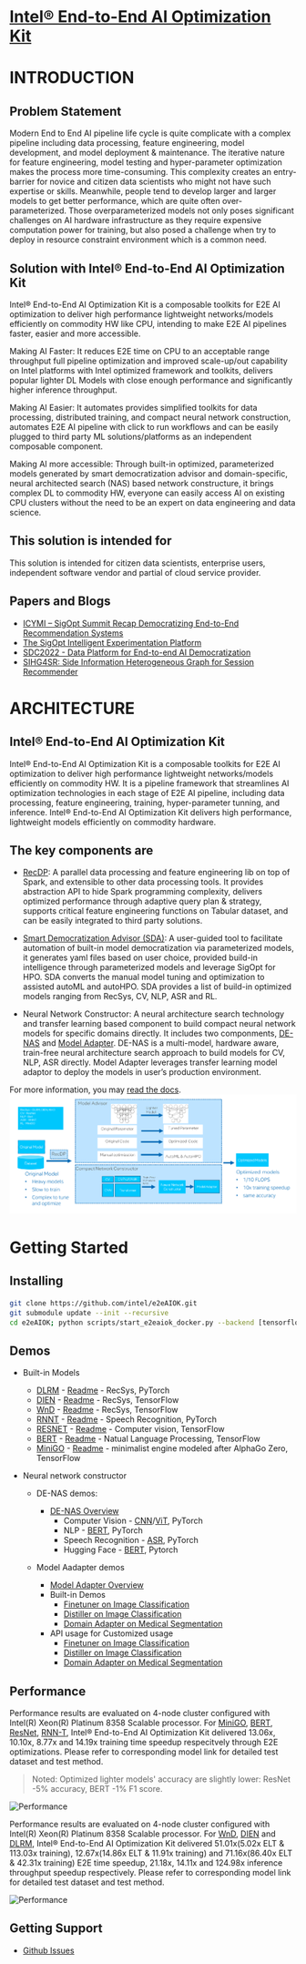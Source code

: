 # [Intel® End-to-End AI Optimization Kit](https://github.com/intel/e2eAIOK)

# INTRODUCTION

## Problem Statement

Modern End to End AI pipeline life cycle is quite complicate with a complex pipeline including data processing, feature engineering, model development, and model deployment & maintenance. The iterative nature for feature engineering, model testing and hyper-parameter optimization makes the process more time-consuming. This complexity creates an entry-barrier for novice and citizen data scientists who might not have such expertise or skills.  Meanwhile, people tend to develop larger and larger models to get better performance, which are quite often over-parameterized.  Those overparameterized models not only poses significant challenges on AI hardware infrastructure as they require expensive computation power for training, but also posed a challenge when try to deploy in resource constraint environment which is a common need.

## Solution with Intel® End-to-End AI Optimization Kit

Intel® End-to-End AI Optimization Kit is a composable toolkits for E2E AI optimization to deliver high performance lightweight networks/models efficiently on commodity HW like CPU, intending to make E2E AI pipelines faster, easier and more accessible.

Making AI Faster: It reduces E2E time on CPU to an acceptable range throughput full pipeline optimization and improved scale-up/out capability on Intel platforms with Intel optimized framework and toolkits, delivers popular lighter DL Models with close enough performance and significantly higher inference throughput.

Making AI Easier: It automates provides simplified toolkits for data processing, distributed training, and compact neural network construction, automates E2E AI pipeline with click to run workflows and can be easily plugged to third party ML solutions/platforms as an independent composable component.

Making AI more accessible:  Through built-in optimized, parameterized models generated by smart democratization advisor and domain-specific, neural architected search (NAS) based network constructure, it brings complex DL to commodity HW, everyone can easily access AI on existing CPU clusters without the need to be an expert on data engineering and data science.

## This solution is intended for

This solution is intended for citizen data scientists, enterprise users, independent software vendor and partial of cloud service provider.

## Papers and Blogs

* [ICYMI – SigOpt Summit Recap Democratizing End-to-End Recommendation Systems](https://sigopt.com/blog/icymi-sigopt-summit-recap-democratizing-end-to-end-recommendation-systems-with-jian-zhang/)
* [The SigOpt Intelligent Experimentation Platform](https://www.intel.com/content/www/us/en/developer/articles/technical/sigopt-intelligent-experimentation-platform.html#gs.gz2ls6)
* [SDC2022 - Data Platform for End-to-end AI Democratization](https://storagedeveloper.org/events/sdc-2022/agenda/session/326)
* [SIHG4SR: Side Information Heterogeneous Graph for Session Recommender](https://dl.acm.org/doi/abs/10.1145/3556702.3556852)

# ARCHITECTURE

## Intel® End-to-End AI Optimization Kit

Intel® End-to-End AI Optimization Kit is a composable toolkits for E2E AI optimization to deliver high performance lightweight networks/models efficiently on commodity HW. It is a pipeline framework that streamlines AI optimization technologies in each stage of E2E AI pipeline, including data processing, feature engineering, training, hyper-parameter tunning, and inference. Intel® End-to-End AI Optimization Kit delivers high performance, lightweight models efficiently on commodity hardware.

## The key components are

* [RecDP](RecDP/README.md):  A parallel data processing and feature engineering lib on top of Spark, and extensible to other data processing tools. It provides abstraction API to hide Spark programming complexity, delivers optimized performance through adaptive query plan & strategy, supports critical feature engineering functions on Tabular dataset, and can be easily integrated to third party solutions.  

* [Smart Democratization Advisor (SDA)](e2eAIOK/SDA/README.md): A user-guided tool to facilitate automation of built-in model democratization via parameterized models, it generates yaml files based on user choice, provided build-in intelligence through parameterized models and leverage SigOpt for HPO. SDA converts the manual model tuning and optimization to assisted autoML and autoHPO. SDA provides a list of build-in optimized models ranging from RecSys, CV, NLP, ASR and RL.

* Neural Network Constructor: A neural architecture search technology and transfer learning based component to build compact neural network models for specific domains directly. It includes two componments, [DE-NAS](e2eAIOK/DeNas/README.md) and [Model Adapter](e2eAIOK/ModelAdapter/README.md). DE-NAS is a multi-model, hardware aware, train-free neural architecture search approach to build models for CV, NLP, ASR directly. Model Adapter leverages transfer learning model adaptor to deploy the models in user’s production environment.

For more information, you may [read the docs](https://github.com/intel/e2eAIOK).
![Architecture](./docs/source/aiok_workflow.png)

# Getting Started

## Installing

``` bash
git clone https://github.com/intel/e2eAIOK.git
git submodule update --init --recursive
cd e2eAIOK; python scripts/start_e2eaiok_docker.py --backend [tensorflow, pytorch, pytorch112] --dataset_path ../ --workers host1, host2, host3, host4 --proxy "http://addr:ip"
```

## Demos

* Built-in Models
  * [DLRM](demo/builtin/dlrm/DLRM_DEMO.ipynb) - [Readme](modelzoo/dlrm/README.md) - RecSys, PyTorch
  * [DIEN](demo/builtin/dien/DIEN_DEMO.ipynb) - [Readme](modelzoo/dien/README.md) - RecSys, TensorFlow
  * [WnD](demo/builtin/wnd/WND_DEMO.ipynb) - [Readme](modelzoo/WnD/README.md) - RecSys, TensorFlow
  * [RNNT](demo/builtin/rnnt/RNNT_DEMO.ipynb) - [Readme](modelzoo/rnnt/README.md) - Speech Recognition, PyTorch
  * [RESNET](demo/builtin/resnet/RESNET_DEMO.ipynb) - [Readme](modelzoo/resnet/README.md) - Computer vision, TensorFlow
  * [BERT](demo/builtin/bert/BERT_DEMO.ipynb) - [Readme](modelzoo/bert/README.md) - Natual Language Processing, TensorFlow
  * [MiniGO](demo/builtin/minigo/MiniGo_DEMO.ipynb) - [Readme](modelzoo/minigo/README.md) - minimalist engine modeled after AlphaGo Zero, TensorFlow

* Neural network constructor 

  * DE-NAS demos:
    * [DE-NAS Overview](demo/denas/DENAS_SUMMARY.ipynb) 
      * Computer Vision - [CNN](demo/denas/computer_vision/DENAS_CNN_DEMO.ipynb)/[ViT](demo/denas/computer_vision/DENAS_ViT_DEMO.ipynb), PyTorch
      * NLP - [BERT](demo/denas/bert/DENAS_BERT_DEMO.ipynb), PyTorch
      * Speech Recognition - [ASR](demo/denas/asr/DENAS_ASR_DEMO.ipynb), PyTorch
      * Hugging Face - [BERT](demo/denas/hf/DENAS_HF_DEMO.ipynb), Pytorch
  
  * Model Aadapter demos
     * [Model Adapter Overview](demo/ma/Model_Adapter_Summary.ipynb) 
     * Built-in Demos
       * [Finetuner on Image Classification](demo/ma/finetuner/Model_Adapter_Finetuner_builtin_ResNet50_CIFAR100.ipynb)
       * [Distiller on Image Classification](demo/ma/distiller/Model_Adapter_Distiller_builtin_VIT_to_ResNet18_CIFAR100.ipynb)
       * [Domain Adapter on Medical Segmentation](demo/ma/domain_adapter/Model_Adapter_Domain_Adapter_builtin_Unet_KITS19.ipynb)
     * API usage for Customized usage
       * [Finetuner on Image Classification](demo/ma/finetuner/Model_Adapter_Finetuner_Walkthrough_ResNet50_CIFAR100.ipynb)
       * [Distiller on Image Classification](demo/ma/distiller/Model_Adapter_Distiller_Walkthrough_VIT_to_ResNet18_CIFAR100.ipynb)
       * [Domain Adapter on Medical Segmentation](demo/ma/domain_adapter/Model_Adapter_Domain_Adapter_Walkthrough_Unet_KITS19.ipynb)

## Performance

Performance results are evaluated on 4-node cluster configured with Intel(R) Xeon(R) Platinum 8358 Scalable processor.
For [MiniGO](modelzoo/minigo/README.md), [BERT](modelzoo/bert/README.md), [ResNet](modelzoo/resnet/README.md), [RNN-T](modelzoo/rnnt/README.md), Intel® End-to-End AI Optimization Kit delivered 13.06x, 10.10x, 8.77x and 14.19x training time speedup respecitvely through E2E optimizations. Please refer to corresponding model link for detailed test dataset and test method. 
> Noted: Optimized lighter models' accuracy are slightly lower: ResNet -5% accuracy, BERT -1% F1 score.

![Performance](./docs/source/e2eaiok_v02_performance.png "Intel® End-to-End AI Optimization Kit Performance")

Performance results are evaluated on 4-node cluster configured with Intel(R) Xeon(R) Platinum 8358 Scalable processor.
For [WnD](modelzoo/WnD/README.md), [DIEN](modelzoo/dien/README.md) and [DLRM](modelzoo/dlrm/README.md), Intel® End-to-End AI Optimization Kit delivered 51.01x(5.02x ELT & 113.03x training), 12.67x(14.86x ELT & 11.91x training) and 71.16x(86.40x ELT & 42.31x training) E2E time speedup, 21.18x, 14.11x and 124.98x inference throughput speedup respectively. Please refer to corresponding model link for detailed test dataset and test method.

![Performance](./docs/source/e2eaiok_v01_performance.png "Intel® End-to-End AI Optimization Kit Performance")


## Getting Support

* [Github Issues](https://github.com/intel/e2eAIOK/issues)
